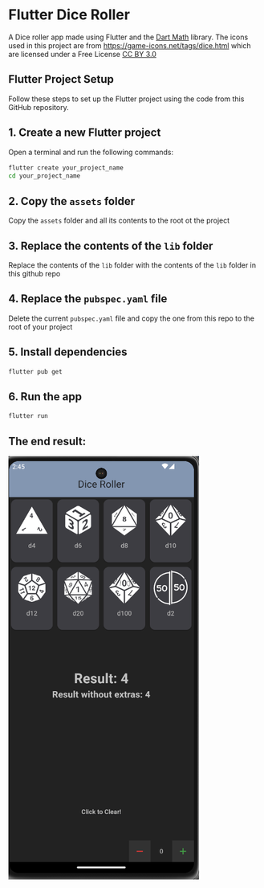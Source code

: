 # Flutter Dice Roller
A Dice roller app made using Flutter and the [Dart Math](https://api.flutter.dev/flutter/dart-math/dart-math-library.html) library.
The icons used in this project are from https://game-icons.net/tags/dice.html which are licensed under a Free License [CC BY 3.0](https://creativecommons.org/licenses/by/3.0/)

## Flutter Project Setup

Follow these steps to set up the Flutter project using the code from this GitHub repository.

## 1. Create a new Flutter project

Open a terminal and run the following commands:

```bash
flutter create your_project_name
cd your_project_name
```

## 2. Copy the `assets` folder
Copy the `assets` folder and all its contents to the root ot the project

## 3. Replace the contents of the `lib` folder
Replace the contents of the `lib` folder with the contents of the `lib` folder in this github repo

## 4. Replace the `pubspec.yaml` file
Delete the current `pubspec.yaml` file and copy the one from this repo to the root of your project

## 5. Install dependencies

```bash
flutter pub get
```

## 6. Run the app

```bash
flutter run
```

## The end result:
![Output Image](output.png)
